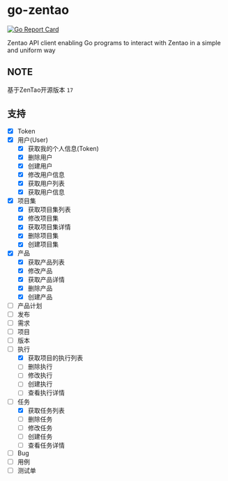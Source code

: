 # go-zentao

[![Go Report Card](https://goreportcard.com/badge/github.com/ysicing/go-zentao)](https://goreportcard.com/report/github.com/ysicing/go-zentao)

Zentao API client enabling Go programs to interact with Zentao in a simple and uniform way

## NOTE

基于ZenTao开源版本 `17`

## 支持

- [x] Token
- [x] 用户(User)
  - [x] 获取我的个人信息(Token)
  - [x] 删除用户
  - [x] 创建用户
  - [x] 修改用户信息
  - [x] 获取用户列表
  - [x] 获取用户信息
- [x] 项目集
  - [x] 获取项目集列表
  - [x] 修改项目集
  - [x] 获取项目集详情
  - [x] 删除项目集
  - [x] 创建项目集
- [x] 产品
  - [x] 获取产品列表
  - [x] 修改产品
  - [x] 获取产品详情
  - [x] 删除产品
  - [x] 创建产品
- [ ] 产品计划
- [ ] 发布
- [ ] 需求
- [ ] 项目
- [ ] 版本
- [ ] 执行
  - [x] 获取项目的执行列表
  - [ ] 删除执行
  - [ ] 修改执行
  - [ ] 创建执行
  - [ ] 查看执行详情
- [ ] 任务
  - [x] 获取任务列表
  - [ ] 删除任务
  - [ ] 修改任务
  - [ ] 创建任务
  - [ ] 查看任务详情
- [ ] Bug
- [ ] 用例
- [ ] 测试单
